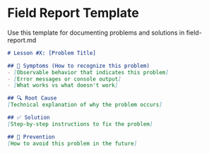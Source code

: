 # Field Report Template

Use this template for documenting problems and solutions in field-report.md

```markdown
# Lesson #X: [Problem Title]

## 🚨 Symptoms (How to recognize this problem)
- [Observable behavior that indicates this problem]
- [Error messages or console output]
- [What works vs what doesn't work]

## 🔍 Root Cause
[Technical explanation of why the problem occurs]

## ✅ Solution
[Step-by-step instructions to fix the problem]

## 🎯 Prevention
[How to avoid this problem in the future]
```